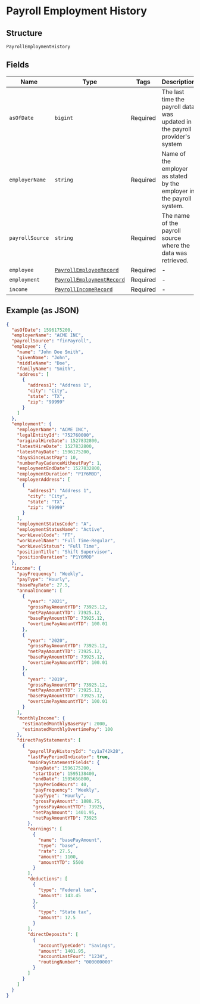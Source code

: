 
# Payroll Employment History

## Structure

`PayrollEmploymentHistory`

## Fields

| Name | Type | Tags | Description |
|  --- | --- | --- | --- |
| `asOfDate` | `bigint` | Required | The last time the payroll data was updated in the payroll provider's system |
| `employerName` | `string` | Required | Name of the employer as stated by the employer in the payroll system. |
| `payrollSource` | `string` | Required | The name of the payroll source where the data was retrieved. |
| `employee` | [`PayrollEmployeeRecord`](../../doc/models/payroll-employee-record.md) | Required | - |
| `employment` | [`PayrollEmploymentRecord`](../../doc/models/payroll-employment-record.md) | Required | - |
| `income` | [`PayrollIncomeRecord`](../../doc/models/payroll-income-record.md) | Required | - |

## Example (as JSON)

```json
{
  "asOfDate": 1596175200,
  "employerName": "ACME INC",
  "payrollSource": "finPayroll",
  "employee": {
    "name": "John Doe Smith",
    "givenName": "John",
    "middleName": "Doe",
    "familyName": "Smith",
    "address": [
      {
        "address1": "Address 1",
        "city": "City",
        "state": "TX",
        "zip": "99999"
      }
    ]
  },
  "employment": {
    "employerName": "ACME INC",
    "legalEntityId": "752760000",
    "originalHireDate": 1527832800,
    "latestHireDate": 1527832800,
    "latestPayDate": 1596175200,
    "daysSinceLastPay": 10,
    "numberPayCadenceWithoutPay": 1,
    "employmentEndDate": 1527832800,
    "employmentDuration": "P1Y6M0D",
    "employerAddress": [
      {
        "address1": "Address 1",
        "city": "City",
        "state": "TX",
        "zip": "99999"
      }
    ],
    "employmentStatusCode": "A",
    "employmentStatusName": "Active",
    "workLevelCode": "FT",
    "workLevelName": "Full Time-Regular",
    "workLevelStatus": "Full Time",
    "positionTitle": "Shift Supervisor",
    "positionDuration": "P1Y6M0D"
  },
  "income": {
    "payFrequency": "Weekly",
    "payType": "Hourly",
    "basePayRate": 27.5,
    "annualIncome": [
      {
        "year": "2021",
        "grossPayAmountYTD": 73925.12,
        "netPayAmountYTD": 73925.12,
        "basePayAmountYTD": 73925.12,
        "overtimePayAmountYTD": 100.01
      },
      {
        "year": "2020",
        "grossPayAmountYTD": 73925.12,
        "netPayAmountYTD": 73925.12,
        "basePayAmountYTD": 73925.12,
        "overtimePayAmountYTD": 100.01
      },
      {
        "year": "2019",
        "grossPayAmountYTD": 73925.12,
        "netPayAmountYTD": 73925.12,
        "basePayAmountYTD": 73925.12,
        "overtimePayAmountYTD": 100.01
      }
    ],
    "monthlyIncome": {
      "estimatedMonthlyBasePay": 2000,
      "estimatedMonthlyOvertimePay": 100
    },
    "directPayStatements": [
      {
        "payrollPayHistoryId": "cy1a742k28",
        "lastPayPeriodIndicator": true,
        "mainPayStatementFields": {
          "payDate": 1596175200,
          "startDate": 1595138400,
          "endDate": 1595656800,
          "payPeriodHours": 40,
          "payFrequency": "Weekly",
          "payType": "Hourly",
          "grossPayAmount": 1888.75,
          "grossPayAmountYTD": 73925,
          "netPayAmount": 1401.95,
          "netPayAmountYTD": 73925
        },
        "earnings": [
          {
            "name": "basePayAmount",
            "type": "base",
            "rate": 27.5,
            "amount": 1100,
            "amountYTD": 5500
          }
        ],
        "deductions": [
          {
            "type": "Federal tax",
            "amount": 143.45
          },
          {
            "type": "State tax",
            "amount": 12.5
          }
        ],
        "directDeposits": [
          {
            "accountTypeCode": "Savings",
            "amount": 1401.95,
            "accountLastFour": "1234",
            "routingNumber": "000000000"
          }
        ]
      }
    ]
  }
}
```

